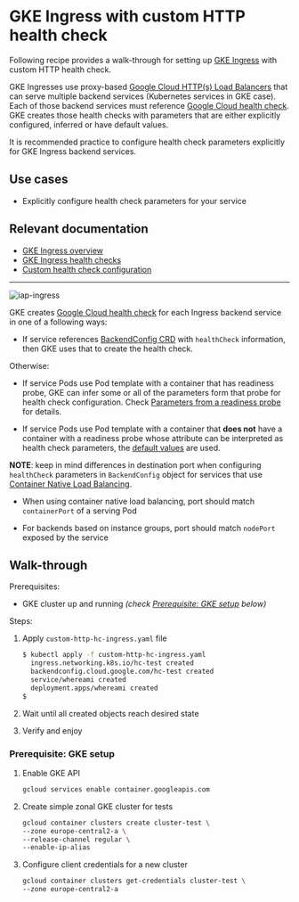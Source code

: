 # GKE Ingress with custom HTTP health check

Following recipe provides a walk-through for setting up [GKE Ingress](https://cloud.google.com/kubernetes-engine/docs/concepts/ingress)
with custom HTTP health check.

GKE Ingresses use proxy-based [Google Cloud HTTP(s) Load Balancers](https://cloud.google.com/load-balancing/docs/https)
that can serve multiple backend services (Kubernetes services in GKE case). Each of those backend services
must reference [Google Cloud health check](https://cloud.google.com/load-balancing/docs/health-check-concepts).
GKE creates those health checks with parameters that are either explicitly configured, inferred or
have default values.

It is recommended practice to configure health check parameters explicitly for GKE Ingress backend services.

## Use cases

* Explicitly configure health check parameters for your service

## Relevant documentation

* [GKE Ingress overview](https://cloud.google.com/kubernetes-engine/docs/concepts/ingress)
* [GKE Ingress health checks](https://cloud.google.com/kubernetes-engine/docs/concepts/ingress#health_checks)
* [Custom health check configuration](https://cloud.google.com/kubernetes-engine/docs/how-to/ingress-features#direct_health)

---

![iap-ingress](../../images/healthcheck-ingress.png)

GKE creates [Google Cloud health check](https://cloud.google.com/load-balancing/docs/health-check-concepts)
for each Ingress backend service in one of a following ways:

* If service references [BackendConfig CRD](https://github.com/kubernetes/ingress-gce/tree/master/pkg/apis/backendconfig)
with `healthCheck` information, then GKE uses that to create the health check.

Otherwise:

* If service Pods use Pod template with a container that has readiness probe, GKE can infer some or
all of the parameters form that probe for health check configuration.
Check [Parameters from a readiness probe](https://cloud.google.com/kubernetes-engine/docs/concepts/ingress#interpreted_hc)
for details.

* If service Pods use Pod template with a container that **does not** have a container with a readiness
probe whose attribute can be interpreted as health check parameters, the [default values](https://cloud.google.com/kubernetes-engine/docs/concepts/ingress#def_inf_hc)
are used.

**NOTE**: keep in mind differences in destination port when configuring `healthCheck` parameters in
`BackendConfig` object for services that use [Container Native Load Balancing](https://cloud.google.com/kubernetes-engine/docs/how-to/container-native-load-balancing).

* When using container native load balancing, port should match `containerPort` of a serving Pod

* For backends based on instance groups, port should match `nodePort` exposed by the service

## Walk-through

Prerequisites:

* GKE cluster up and running *(check [Prerequisite: GKE setup](#prerequisite-gke-setup) below)*

Steps:

1. Apply `custom-http-hc-ingress.yaml` file

   ```sh
   $ kubectl apply -f custom-http-hc-ingress.yaml
     ingress.networking.k8s.io/hc-test created
     backendconfig.cloud.google.com/hc-test created
     service/whereami created
     deployment.apps/whereami created
   $
   ```

2. Wait until all created objects reach desired state

3. Verify and enjoy

### Prerequisite: GKE setup

1. Enable GKE API

   ```sh
   gcloud services enable container.googleapis.com
   ```

2. Create simple zonal GKE cluster for tests

   ```sh
   gcloud container clusters create cluster-test \
   --zone europe-central2-a \
   --release-channel regular \
   --enable-ip-alias
   ```

3. Configure client credentials for a new cluster

   ```sh
   gcloud container clusters get-credentials cluster-test \
   --zone europe-central2-a
   ````
